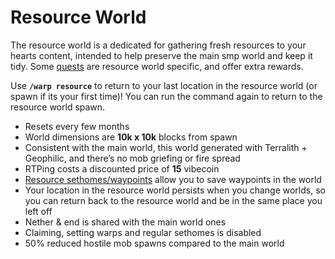 # Resource World

The resource world is a dedicated for gathering fresh resources to your hearts content, intended to help preserve the main smp world and keep it tidy. Some [quests](questing.md) are resource world specific, and offer extra rewards.

Use **`/warp resource`** to return to your last location in the resource world (or spawn if its your first time)! You can run the command again to return to the resource world spawn.

* Resets every few months
* World dimensions are **10k x 10k** blocks from spawn
* Consistent with the main world, this world generated with Terralith + Geophilic, and there’s no mob griefing or fire spread
* RTPing costs a discounted price of **15** vibecoin
* [Resource sethomes/waypoints](tweak-list/personal-waypoints.md) allow you to save waypoints in the world
* Your location in the resource world persists when you change worlds, so you can return back to the resource world and be in the same place you left off
* Nether & end is shared with the main world ones
* Claiming, setting warps and regular sethomes is disabled
* 50% reduced hostile mob spawns compared to the main world
